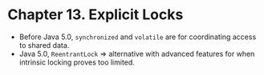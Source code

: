 # Chapter 13. Explicit Locks

* Before Java 5.0, `synchronized` and `volatile` are for coordinating access to shared data.
* Java 5.0, `ReentrantLock` => alternative with advanced features for when intrinsic locking proves too limited.
